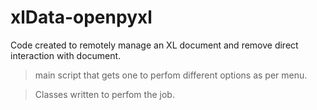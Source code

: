 # xlData-openpyxl
Code created to remotely manage an XL document and remove direct interaction with document.

>main script that gets one to perfom different options as per menu.

>Classes written to perfom the job.
